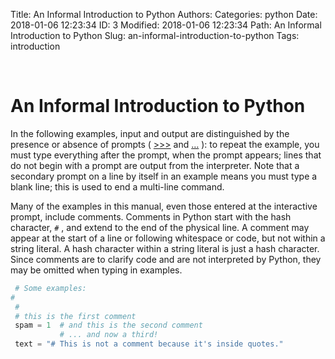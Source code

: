 Title: An Informal Introduction to Python
Authors: 
Categories: python
Date: 2018-01-06 12:23:34
ID: 3
Modified: 2018-01-06 12:23:34
Path: An Informal Introduction to Python
Slug: an-informal-introduction-to-python
Tags: introduction

<a id="an-informal-introduction-to-python" style="width:0;height:0;margin:0;padding:0;">&zwnj;</a>

# An Informal Introduction to Python

In the following examples, input and output are distinguished by the presence or absence of prompts ( [>>>](https://docs.python.org/3/glossary.html#term)  and  […](https://docs.python.org/3/glossary.html#term-1) ): to repeat the example, you must type everything after the prompt, when the prompt appears; lines that do not begin with a prompt are output from the interpreter. Note that a secondary prompt on a line by itself in an example means you must type a blank line; this is used to end a multi-line command.

Many of the examples in this manual, even those entered at the interactive prompt, include comments. Comments in Python start with the hash character,  ```#``` , and extend to the end of the physical line. A comment may appear at the start of a line or following whitespace or code, but not within a string literal. A hash character within a string literal is just a hash character. Since comments are to clarify code and are not interpreted by Python, they may be omitted when typing in examples.

```python
 # Some examples:
# 
 # 
 # this is the first comment 
 spam = 1  # and this is the second comment 
           # ... and now a third! 
 text = "# This is not a comment because it's inside quotes."
```